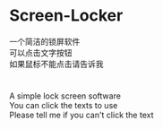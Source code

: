 # Screen-Locker
一个简洁的锁屏软件\
可以点击文字按钮\
如果鼠标不能点击请告诉我
#
A simple lock screen software\
You can click the texts to use\
Please tell me if you can't click the text
